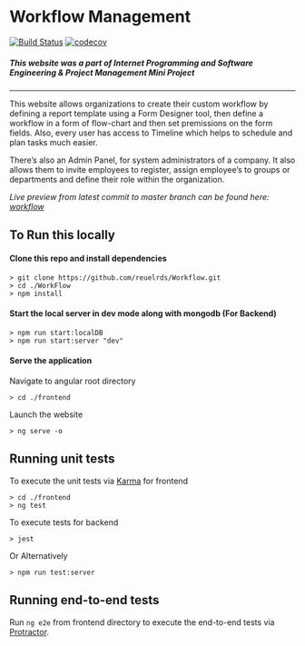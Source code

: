 # Workflow Management 
[![Build Status](https://travis-ci.com/reuelrds/Workflow.svg?branch=master)](https://travis-ci.com/reuelrds/Workflow)
[![codecov](https://codecov.io/gh/reuelrds/Workflow/branch/master/graph/badge.svg)](https://codecov.io/gh/reuelrds/Workflow)

##### *This website was a part of Internet Programming and Software Engineering & Project Management Mini Project*
***

This website allows organizations to create their custom workflow by defining a report template using a Form Designer tool, then define a workflow in a form of flow-chart and then set premissions on the form fields. Also, every user has access to Timeline which helps to schedule and plan tasks much easier.

There’s also an Admin Panel, for system administrators of a company. It also allows them to invite employees to register, assign employee’s to groups or departments and define their role within the organization.


*Live preview from latest commit to master branch can be found here: [workflow](http://sepm-workflow.s3-website-ap-southeast-1.amazonaws.com)*

## To Run this locally

#### Clone this repo and install dependencies

```
> git clone https://github.com/reuelrds/Workflow.git
> cd ./WorkFlow
> npm install
```

#### Start the local server in dev mode along with mongodb (For Backend)
```
> npm run start:localDB
> npm run start:server "dev"
```

#### Serve the application
Navigate to angular root directory
```
> cd ./frontend
```
Launch the website
```
> ng serve -o
```

## Running unit tests

To execute the unit tests via [Karma](https://karma-runner.github.io) for frontend
```
> cd ./frontend
> ng test
```

To execute tests for backend
```
> jest
```
Or Alternatively
```
> npm run test:server
```

## Running end-to-end tests

Run `ng e2e` from frontend directory to execute the end-to-end tests via [Protractor](http://www.protractortest.org/).

